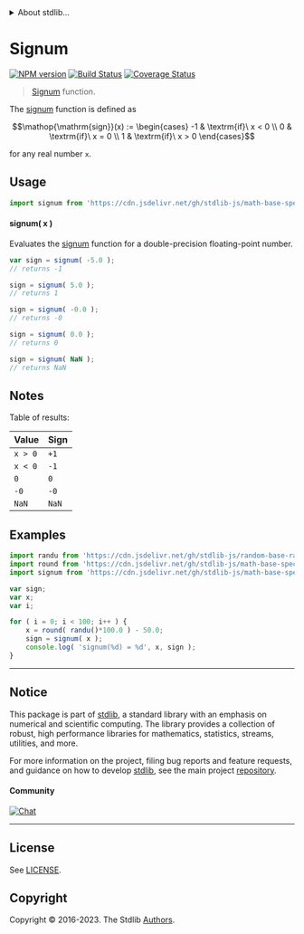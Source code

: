 <!--

@license Apache-2.0

Copyright (c) 2018 The Stdlib Authors.

Licensed under the Apache License, Version 2.0 (the "License");
you may not use this file except in compliance with the License.
You may obtain a copy of the License at

   http://www.apache.org/licenses/LICENSE-2.0

Unless required by applicable law or agreed to in writing, software
distributed under the License is distributed on an "AS IS" BASIS,
WITHOUT WARRANTIES OR CONDITIONS OF ANY KIND, either express or implied.
See the License for the specific language governing permissions and
limitations under the License.

-->


<details>
  <summary>
    About stdlib...
  </summary>
  <p>We believe in a future in which the web is a preferred environment for numerical computation. To help realize this future, we've built stdlib. stdlib is a standard library, with an emphasis on numerical and scientific computation, written in JavaScript (and C) for execution in browsers and in Node.js.</p>
  <p>The library is fully decomposable, being architected in such a way that you can swap out and mix and match APIs and functionality to cater to your exact preferences and use cases.</p>
  <p>When you use stdlib, you can be absolutely certain that you are using the most thorough, rigorous, well-written, studied, documented, tested, measured, and high-quality code out there.</p>
  <p>To join us in bringing numerical computing to the web, get started by checking us out on <a href="https://github.com/stdlib-js/stdlib">GitHub</a>, and please consider <a href="https://opencollective.com/stdlib">financially supporting stdlib</a>. We greatly appreciate your continued support!</p>
</details>

# Signum

[![NPM version][npm-image]][npm-url] [![Build Status][test-image]][test-url] [![Coverage Status][coverage-image]][coverage-url] <!-- [![dependencies][dependencies-image]][dependencies-url] -->

> [Signum][signum] function.

<section class="intro">

The [signum][signum] function is defined as

<!-- <equation class="equation" label="eq:signum_function" align="center" raw="\operatorname{sign}(x) := \begin{cases} -1 & \textrm{if}\ x < 0 \\ 0 & \textrm{if}\ x = 0 \\ 1 & \textrm{if}\ x > 0 \end{cases}" alt="Signum function"> -->

```math
\mathop{\mathrm{sign}}(x) := \begin{cases} -1 & \textrm{if}\ x < 0 \\ 0 & \textrm{if}\ x = 0 \\ 1 & \textrm{if}\ x > 0 \end{cases}
```

<!-- <div class="equation" align="center" data-raw-text="\operatorname{sign}(x) := \begin{cases} -1 &amp; \textrm{if}\ x &lt; 0 \\ 0 &amp; \textrm{if}\ x = 0 \\ 1 &amp; \textrm{if}\ x &gt; 0 \end{cases}" data-equation="eq:signum_function">
    <img src="https://cdn.jsdelivr.net/gh/stdlib-js/stdlib@bb29798906e119fcb2af99e94b60407a270c9b32/lib/node_modules/@stdlib/math/base/special/signum/docs/img/equation_signum_function.svg" alt="Signum function">
    <br>
</div> -->

<!-- </equation> -->

for any real number `x`.

</section>

<!-- /.intro -->



<section class="usage">

## Usage

```javascript
import signum from 'https://cdn.jsdelivr.net/gh/stdlib-js/math-base-special-signum@deno/mod.js';
```

#### signum( x )

Evaluates the [signum][signum] function for a double-precision floating-point number.

```javascript
var sign = signum( -5.0 );
// returns -1

sign = signum( 5.0 );
// returns 1

sign = signum( -0.0 );
// returns -0

sign = signum( 0.0 );
// returns 0

sign = signum( NaN );
// returns NaN
```

</section>

<!-- /.usage -->

<section class="notes">

## Notes

Table of results:

| Value   | Sign  |
| ------- | ----- |
| `x > 0` | `+1`  |
| `x < 0` | `-1`  |
| `0`     | `0`   |
| `-0`    | `-0`  |
| `NaN`   | `NaN` |

</section>

<!-- /.notes -->

<section class="examples">

## Examples

<!-- eslint no-undef: "error" -->

```javascript
import randu from 'https://cdn.jsdelivr.net/gh/stdlib-js/random-base-randu@deno/mod.js';
import round from 'https://cdn.jsdelivr.net/gh/stdlib-js/math-base-special-round@deno/mod.js';
import signum from 'https://cdn.jsdelivr.net/gh/stdlib-js/math-base-special-signum@deno/mod.js';

var sign;
var x;
var i;

for ( i = 0; i < 100; i++ ) {
    x = round( randu()*100.0 ) - 50.0;
    sign = signum( x );
    console.log( 'signum(%d) = %d', x, sign );
}
```

</section>

<!-- /.examples -->

<!-- C interface documentation. -->



<!-- Section for related `stdlib` packages. Do not manually edit this section, as it is automatically populated. -->

<section class="related">

</section>

<!-- /.related -->

<!-- Section for all links. Make sure to keep an empty line after the `section` element and another before the `/section` close. -->


<section class="main-repo" >

* * *

## Notice

This package is part of [stdlib][stdlib], a standard library with an emphasis on numerical and scientific computing. The library provides a collection of robust, high performance libraries for mathematics, statistics, streams, utilities, and more.

For more information on the project, filing bug reports and feature requests, and guidance on how to develop [stdlib][stdlib], see the main project [repository][stdlib].

#### Community

[![Chat][chat-image]][chat-url]

---

## License

See [LICENSE][stdlib-license].


## Copyright

Copyright &copy; 2016-2023. The Stdlib [Authors][stdlib-authors].

</section>

<!-- /.stdlib -->

<!-- Section for all links. Make sure to keep an empty line after the `section` element and another before the `/section` close. -->

<section class="links">

[npm-image]: http://img.shields.io/npm/v/@stdlib/math-base-special-signum.svg
[npm-url]: https://npmjs.org/package/@stdlib/math-base-special-signum

[test-image]: https://github.com/stdlib-js/math-base-special-signum/actions/workflows/test.yml/badge.svg?branch=v0.1.1
[test-url]: https://github.com/stdlib-js/math-base-special-signum/actions/workflows/test.yml?query=branch:v0.1.1

[coverage-image]: https://img.shields.io/codecov/c/github/stdlib-js/math-base-special-signum/main.svg
[coverage-url]: https://codecov.io/github/stdlib-js/math-base-special-signum?branch=main

<!--

[dependencies-image]: https://img.shields.io/david/stdlib-js/math-base-special-signum.svg
[dependencies-url]: https://david-dm.org/stdlib-js/math-base-special-signum/main

-->

[chat-image]: https://img.shields.io/gitter/room/stdlib-js/stdlib.svg
[chat-url]: https://app.gitter.im/#/room/#stdlib-js_stdlib:gitter.im

[stdlib]: https://github.com/stdlib-js/stdlib

[stdlib-authors]: https://github.com/stdlib-js/stdlib/graphs/contributors

[umd]: https://github.com/umdjs/umd
[es-module]: https://developer.mozilla.org/en-US/docs/Web/JavaScript/Guide/Modules

[deno-url]: https://github.com/stdlib-js/math-base-special-signum/tree/deno
[umd-url]: https://github.com/stdlib-js/math-base-special-signum/tree/umd
[esm-url]: https://github.com/stdlib-js/math-base-special-signum/tree/esm
[branches-url]: https://github.com/stdlib-js/math-base-special-signum/blob/main/branches.md

[stdlib-license]: https://raw.githubusercontent.com/stdlib-js/math-base-special-signum/main/LICENSE

[signum]: https://en.wikipedia.org/wiki/Sign_function

</section>

<!-- /.links -->
